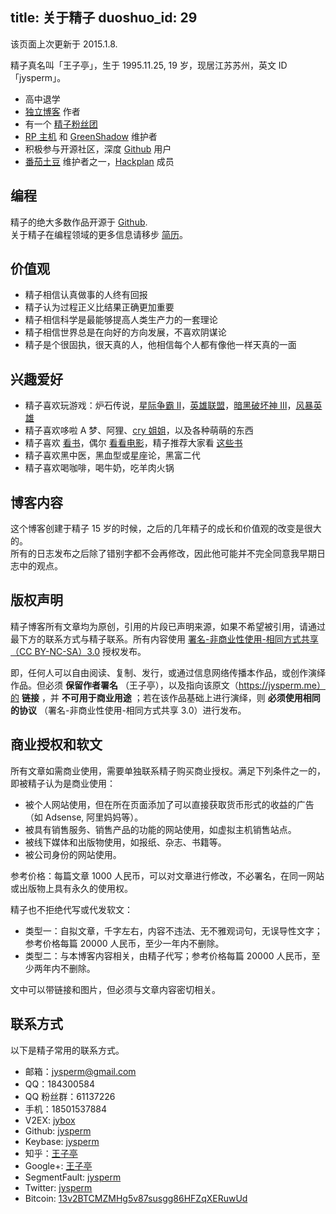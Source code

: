 title: 关于精子
duoshuo_id: 29
---

该页面上次更新于 2015.1.8.

精子真名叫「王子亭」，生于 1995.11.25, 19 岁，现居江苏苏州，英文 ID 「jysperm」。

* 高中退学
* [独立博客](https://jysperm.me) 作者
* 有一个 [精子粉丝团](https://jybox.net)
* [RP 主机](http://rpvhost.net) 和 [GreenShadow](http://greenshadow.net) 维护者
* 积极参与开源社区，深度 [Github](https://github.com) 用户
* [番茄土豆](https://pomotodo.com) 维护者之一，[Hackplan](http://hackplan.com/) 成员

## 编程
精子的绝大多数作品开源于 [Github](https://github.com/jysperm).  
关于精子在编程领域的更多信息请移步 [简历](http://jysperm.me/profile)。  

## 价值观

* 精子相信认真做事的人终有回报
* 精子认为过程正义比结果正确更加重要
* 精子相信科学是最能够提高人类生产力的一套理论
* 精子相信世界总是在向好的方向发展，不喜欢阴谋论
* 精子是个很固执，很天真的人，他相信每个人都有像他一样天真的一面

## 兴趣爱好

* 精子喜欢玩游戏：炉石传说，[星际争霸 Ⅱ](http://www.battlenet.com.cn/sc2/zh/profile/2652667/1/%E7%B2%BE%E8%8B%B1%E7%8E%8B%E5%AD%90/)，[英雄联盟](http://lolbox.duowan.com/playerDetail.php?serverName=%E7%BD%91%E9%80%9A%E4%BA%94&playerName=%E7%B2%BE%E8%8B%B1%E7%8E%8B%E5%AD%90)，[暗黑破坏神 Ⅲ](http://tw.battle.net/d3/zh/profile/%E7%8E%8B%E5%AD%90%E4%BA%AD-3125/hero/29124274)，[风暴英雄](http://fb.tuwan.com/fblx/personal.html?playername=%E7%B2%BE%E8%8B%B1%E7%8E%8B%E5%AD%90%235202)
* 精子喜欢哆啦 A 梦、阿狸、[cry 姐姐](http://www.guokr.com/i/1872381934/)，以及各种萌萌的东西
* 精子喜欢 [看书](http://book.douban.com/people/jyprince/collect)，偶尔 [看看电影](http://movie.douban.com/people/jyprince/collect)，精子推荐大家看 [这些书](/booklist)
* 精子喜欢黑中医，黑血型或星座论，黑富二代
* 精子喜欢喝咖啡，喝牛奶，吃羊肉火锅

## 博客内容
这个博客创建于精子 15 岁的时候，之后的几年精子的成长和价值观的改变是很大的。  
所有的日志发布之后除了错别字都不会再修改，因此他可能并不完全同意我早期日志中的观点。

<a id='licence'></a>
## 版权声明

精子博客所有文章均为原创，引用的片段已声明来源，如果不希望被引用，请通过最下方的联系方式与精子联系。所有内容使用 [署名-非商业性使用-相同方式共享（CC BY-NC-SA）3.0](http://creativecommons.org/licenses/by-nc-sa/3.0/cn/) 授权发布。

即，任何人可以自由阅读、复制、发行，或通过信息网络传播本作品，或创作演绎作品。但必须 **保留作者署名** （王子亭），以及指向该原文（https://jysperm.me）的 **链接** ，并 **不可用于商业用途** ；若在该作品基础上进行演绎，则 **必须使用相同的协议** （署名-非商业性使用-相同方式共享 3.0）进行发布。

## 商业授权和软文
所有文章如需商业使用，需要单独联系精子购买商业授权。满足下列条件之一的，即被精子认为是商业使用：

* 被个人网站使用，但在所在页面添加了可以直接获取货币形式的收益的广告（如 Adsense, 阿里妈妈等）。
* 被具有销售服务、销售产品的功能的网站使用，如虚拟主机销售站点。
* 被线下媒体和出版物使用，如报纸、杂志、书籍等。
* 被公司身份的网站使用。

参考价格：每篇文章 1000 人民币，可以对文章进行修改，不必署名，在同一网站或出版物上具有永久的使用权。

精子也不拒绝代写或代发软文：

* 类型一：自拟文章，千字左右，内容不违法、无不雅观词句，无误导性文字；参考价格每篇 20000 人民币，至少一年内不删除。
* 类型二：与本博客内容相关，由精子代写；参考价格每篇 20000 人民币，至少两年内不删除。

文中可以带链接和图片，但必须与文章内容密切相关。

## 联系方式
以下是精子常用的联系方式。

* 邮箱：jysperm@gmail.com
* QQ：184300584
* QQ 粉丝群：61137226
* 手机：18501537884
* V2EX: [jybox](https://www.v2ex.com/member/jybox)
* Github: [jysperm](https://github.com/jysperm)
* Keybase: [jysperm](https://keybase.io/jysperm)
* 知乎：[王子亭](http://www.zhihu.com/people/jysperm)
* Google+: [王子亭](https://plus.google.com/+王子亭jysperm/)
* SegmentFault: [jysperm](http://segmentfault.com/u/jysperm)
* Twitter: [jysperm](https://twitter.com/jysperm)
* Bitcoin: [13v2BTCMZMHg5v87susgg86HFZqXERuwUd](https://blockchain.info/address/13v2BTCMZMHg5v87susgg86HFZqXERuwUd)

